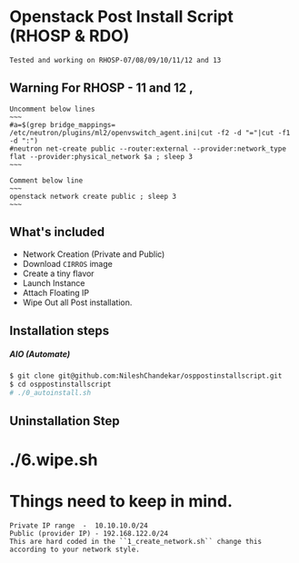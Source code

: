 # Openstack Post Install Script (RHOSP & RDO) 

	Tested and working on RHOSP-07/08/09/10/11/12 and 13

## Warning For RHOSP - 11 and 12 , 
	

	Uncomment below lines
	~~~
	#a=$(grep bridge_mappings= /etc/neutron/plugins/ml2/openvswitch_agent.ini|cut -f2 -d "="|cut -f1 -d ":")
	#neutron net-create public --router:external --provider:network_type flat --provider:physical_network $a ; sleep 3
	~~~

	Comment below line 
	~~~
	openstack network create public ; sleep 3
	~~~


What's included
---------------
* Network Creation (Private and Public)
* Download ``CIRROS`` image
* Create a tiny flavor 
* Launch Instance
* Attach Floating IP 
* Wipe Out all Post installation. 

Installation steps
------------------
##### AIO (Automate)

```bash
$ git clone git@github.com:NileshChandekar/osppostinstallscript.git
$ cd osppostinstallscript
# ./0_autoinstall.sh
```

Uninstallation  Step
-----------------
# ./6.wipe.sh 


# Things need to keep in mind.

	Private IP range  -  10.10.10.0/24
	Public (provider IP) - 192.168.122.0/24
	This are hard coded in the ``1_create_network.sh`` change this according to your network style.


